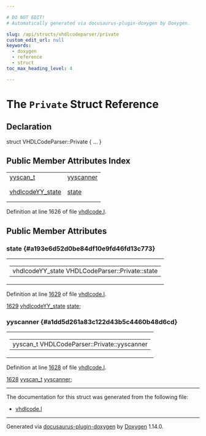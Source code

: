 ```yaml
---

# DO NOT EDIT!
# Automatically generated via docusaurus-plugin-doxygen by Doxygen.

slug: /api/structs/vhdlcodeparser/private
custom_edit_url: null
keywords:
  - doxygen
  - reference
  - struct
toc_max_heading_level: 4

---
```


<div class="doxyPage">

# The `Private` Struct Reference



## Declaration

<div class="doxyDeclaration">
struct VHDLCodeParser::Private { ... }
</div>

## Public Member Attributes Index

<table class="doxyMembersIndex">

<tr class="doxyMemberIndexItem">
<td class="doxyMemberIndexItemType" align="left" valign="top"><a href="/web-doxygen/docs/api/files/src/code-l/#a9484188abbc459dafcbd4c96425fa70b">yyscan_t</a></td>
<td class="doxyMemberIndexItemName" align="left" valign="top"><a href="#a1dd5d261a83c122d43b5c4460b48d6cd">yyscanner</a></td>
</tr>
<tr class="doxyMemberIndexDescription">
<td class="doxyMemberIndexDescriptionLeft"></td>
<td class="doxyMemberIndexDescriptionRight">
</td>
</tr>
<tr class="doxyMemberIndexSeparator">
<td class="doxyMemberIndexSeparator" colspan="2"></td>
</tr>

<tr class="doxyMemberIndexItem">
<td class="doxyMemberIndexItemType" align="left" valign="top"><a href="/web-doxygen/docs/api/structs/vhdlcodeyy-state">vhdlcodeYY_state</a></td>
<td class="doxyMemberIndexItemName" align="left" valign="top"><a href="#a193e6d52d0be84df10e9fd46fd13c773">state</a></td>
</tr>
<tr class="doxyMemberIndexDescription">
<td class="doxyMemberIndexDescriptionLeft"></td>
<td class="doxyMemberIndexDescriptionRight">
</td>
</tr>
<tr class="doxyMemberIndexSeparator">
<td class="doxyMemberIndexSeparator" colspan="2"></td>
</tr>

</table>


<p>Definition at line 1626 of file <a href="/web-doxygen/docs/api/files/src/vhdlcode-l">vhdlcode.l</a>.</p>

<div class="doxySectionDef">

## Public Member Attributes

### state {#a193e6d52d0be84df10e9fd46fd13c773}

<div class="doxyMemberItem">
<div class="doxyMemberProto">
<table class="doxyMemberLabels">
<tr class="doxyMemberLabels">
<td class="doxyMemberLabelsLeft">
<table class="doxyMemberName">
<tr>
<td class="doxyMemberName">vhdlcodeYY_state VHDLCodeParser::Private::state</td>
</tr>
</table>
</td>
</tr>
</table>
</div>
<div class="doxyMemberDoc">


<p>Definition at line <a href="/web-doxygen/docs/api/files/src/vhdlcode-l/#l01629">1629</a> of file <a href="/web-doxygen/docs/api/files/src/vhdlcode-l">vhdlcode.l</a>.</p>

<div class="doxyProgramListing">

<div class="doxyCodeLine"><span class="doxyLineNumber"><a href="#a193e6d52d0be84df10e9fd46fd13c773">1629</a></span><span class="doxyLineContent"><span class="doxyHighlight">  <a href="/web-doxygen/docs/api/structs/vhdlcodeyy-state">vhdlcodeYY_state</a> <a href="#a193e6d52d0be84df10e9fd46fd13c773">state</a>;</span></span></div>

</div>

</div>
</div>

### yyscanner {#a1dd5d261a83c122d43b5c4460b48d6cd}

<div class="doxyMemberItem">
<div class="doxyMemberProto">
<table class="doxyMemberLabels">
<tr class="doxyMemberLabels">
<td class="doxyMemberLabelsLeft">
<table class="doxyMemberName">
<tr>
<td class="doxyMemberName">yyscan_t VHDLCodeParser::Private::yyscanner</td>
</tr>
</table>
</td>
</tr>
</table>
</div>
<div class="doxyMemberDoc">


<p>Definition at line <a href="/web-doxygen/docs/api/files/src/vhdlcode-l/#l01628">1628</a> of file <a href="/web-doxygen/docs/api/files/src/vhdlcode-l">vhdlcode.l</a>.</p>

<div class="doxyProgramListing">

<div class="doxyCodeLine"><span class="doxyLineNumber"><a href="#a1dd5d261a83c122d43b5c4460b48d6cd">1628</a></span><span class="doxyLineContent"><span class="doxyHighlight">  <a href="/web-doxygen/docs/api/files/src/code-l/#a9484188abbc459dafcbd4c96425fa70b">yyscan_t</a> <a href="#a1dd5d261a83c122d43b5c4460b48d6cd">yyscanner</a>;</span></span></div>

</div>

</div>
</div>

</div>

<hr/>

<p>The documentation for this struct was generated from the following file:</p>

<ul>
<li><a href="/web-doxygen/docs/api/files/src/vhdlcode-l">vhdlcode.l</a></li>
</ul>

<hr/>

<p class="doxyGeneratedBy">Generated via <a href="https://github.com/xpack/docusaurus-plugin-doxygen">docusaurus-plugin-doxygen</a> by <a href="https://www.doxygen.nl">Doxygen</a> 1.14.0.</p>

</div>
